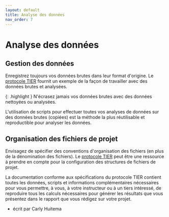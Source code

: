 ```yaml
---
layout: default
title: Analyse des données
nav_order: 7
---
```


# Analyse des données

## Gestion des données

Enregistrez toujours vos données brutes dans leur format d'origine. Le [protocole TIER](https://www.projecttier.org/tier-protocol/protocol-4-0/) fournit un exemple de la façon de travailler avec des données brutes et analysées.

{: .highlight }
N'écrasez jamais vos données brutes avec des données nettoyées ou analysées.

L'utilisation de scripts pour effectuer toutes vos analyses de données sur des données brutes (copiées) est la méthode la plus réutilisable et reproductible pour analyser les données.

## Organisation des fichiers de projet

Envisagez de spécifier des conventions d'organisation des fichiers (en plus de la dénomination des fichiers). Le [protocole TIER](https://www.projecttier.org/tier-protocol/protocol-4-0/) peut être une ressource à prendre en compte pour la configuration des structures de fichiers de projet.

La documentation conforme aux spécifications du protocole TIER contient toutes les données, scripts et informations complémentaires nécessaires pour vous permettre, à vous, à votre instructeur ou à un tiers intéressé, de reproduire tous les calculs nécessaires pour générer les résultats que vous présentez dans le rapport que vous rédigez sur votre projet.

- écrit par Carly Huitema